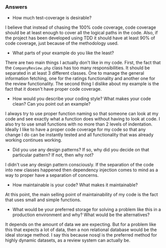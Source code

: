 ### Answers

* How much test-coverage is desirable?

I believe that instead of chasing the 100% code coverage, code coverage should be at least enough to cover all the logical paths in the code. Also, if the project has been developed using TDD it should have at least 90% of code coverage, just because of the methodology used. 

* What parts of your example do you like the least?

There are two main things I actually don't like in my code. First, the fact that the `CompanyReview.php` class has too many responsibilities. It should be separated in at least 3 different classes. One to manage the general information fetching, one for the ratings functionality and another one for the review functionality.
The second thing I dislike about my example is the fact that it doesn't have proper code coverage.

* How would you describe your coding style? What makes your code clean? Can you point out an example?

I always try to use proper function naming so that someone can look at my code and see exactly what a function does without having to look at code. I also try to use small functions with no more than 2 levels of indentation. Ideally I like to have a proper code coverage for my code so that any change I do can be instantly tested and all functionality that was already working continues working.

* Did you use any design patterns? If so, why did you decide on that particular pattern? If not, then why not?

I didn't use any design pattern consciously. If the separation of the code into new classes happened then dependency injection comes to mind as a way to proper have a separation of concerns.

* How maintainable is your code? What makes it maintainable?

At this point, the main selling point of maintainability of my code is the fact that uses small and simple functions.

* What would be your preferred storage for solving a problem like this in a production environment and why? What would be the alternatives?

It depends on the amount of data we are expecting. But for a problem like this that expects a lot of data, then a non relational database would be the ideal storage method. I say this because nosql is the preferred method for highly dynamic datasets, as a review system can actually be.
